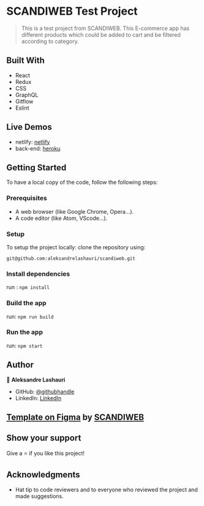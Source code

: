 # SCANDIWEB Test Project

> This is a test project from SCANDIWEB.
> This E-commerce app has different products which could be added to cart and be filtered according to category.

## Built With

- React
- Redux
- CSS
- GraphQL
- Gitflow
- Eslint

## Live Demos

- netlify: [netlify](https://scandicopy.netlify.app/)
- back-end: [heroku](https://graphqlshoping.herokuapp.com/)

## Getting Started

To have a local copy of the code, follow the following steps:

### Prerequisites

- A web browser (like Google Chrome, Opera...).
- A code editor (like Atom, VScode...).

### Setup

To setup the project locally: clone the repository using:

```
git@github.com:aleksandrelashauri/scandiweb.git
```

### Install dependencies

run : `npm install`

### Build the app

run: `npm run build`

### Run the app

run: `npm start`

## Author

👤 **Aleksandre Lashauri**

- GitHub: [@githubhandle](https://github.com/aleksandrelashauri)
- LinkedIn: [LinkedIn](https://www.linkedin.com/in/aleksandre-lashauri-a937a023b/)

## [Template on Figma](<https://www.figma.com/file/MSyCAqVy1UgNap0pvqH6H3/Junior-Frontend-Test-Designs-(Public)>) by [SCANDIWEB](https://scandiweb.com)

## Show your support

Give a ⭐️ if you like this project!

## Acknowledgments

- Hat tip to code reviewers and to everyone who reviewed the project and made suggestions.
